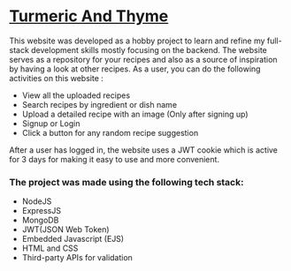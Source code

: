 # [Turmeric And Thyme](https://tuermeric-and-thyme.onrender.com/index)
This website was developed as a hobby project to learn and refine my full-stack development skills mostly focusing on the backend. The website serves as a repository for 
your recipes and also as a source of inspiration by having a look at other recipes. As a user, you can do the following activities on this website :

- View all the uploaded recipes
- Search recipes by ingredient or dish name
- Upload a detailed recipe with an image (Only after signing up)
- Signup or Login
- Click a button for any random recipe suggestion

After a user has logged in, the website uses a JWT cookie which is active for 3 days for making it easy to use and more convenient. 

### The project was made using the following tech stack:
- NodeJS
- ExpressJS
- MongoDB
- JWT(JSON Web Token)
- Embedded Javascript (EJS)
- HTML and CSS
- Third-party APIs for validation



